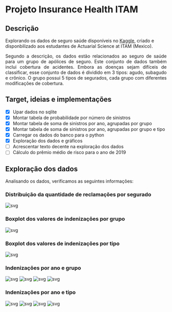 # Projeto Insurance Health ITAM

## Descrição
Explorando os dados de seguro saúde disponíveis no [Kaggle](https://www.kaggle.com/omartronco/health-insurance-data), criado e disponbilizado aos estudantes de Actuarial Science at ITAM (Mexico).

<div style="text-align: justify"> 
Segundo a descrição, os dados estão relacionados ao seguro de saúde para um grupo de apólices de seguro. Este conjunto de dados também inclui cobertura de acidentes. Embora as doenças sejam difíceis de classificar, esse conjunto de dados é dividido em 3 tipos: agudo, subagudo e crônico. O grupo possui 5 tipos de segurados, cada grupo com diferentes modificações de cobertura.
</div>


## Target, ideias e implementações

- [x] Upar dados no sqlite
- [x] Montar tabela de probabilidade por número de sinistros
- [x] Montar tabela de soma de sinistros por ano, agrupadas por grupo
- [x] Montar tabela de soma de sinistros por ano, agrupadas por grupo e tipo
- [x] Carregar os dados do banco para o python
- [x] Exploração dos dados e gráficos 
- [ ] Acrescentar texto decente na exploração dos dados
- [ ] Cálculo do prêmio médio de risco para o ano de 2019

## Exploração dos dados

<div style="text-align: justify"> 
Analisando os dados, verificamos as seguintes informações:
</div>

### Distribuição da quantidade de reclamações por segurado
![svg](plots/claim_distribution.svg)

### Boxplot dos valores de indenizações por grupo
![svg](plots/boxplot_por_grupo.svg)

### Boxplot dos valores de indenizações por tipo
![svg](plots/boxplot_por_tipo.svg)

### Indenizações por ano e grupo

![svg](plots/boxplot_por_grupo2015.svg)
![svg](plots/boxplot_por_grupo2016.svg)
![svg](plots/boxplot_por_grupo2017.svg)
![svg](plots/boxplot_por_grupo2018.svg)

### Indenizações por ano e tipo

![svg](plots/boxplot_por_tipo2015.svg)
![svg](plots/boxplot_por_tipo2016.svg)
![svg](plots/boxplot_por_tipo2017.svg)
![svg](plots/boxplot_por_tipo2018.svg)